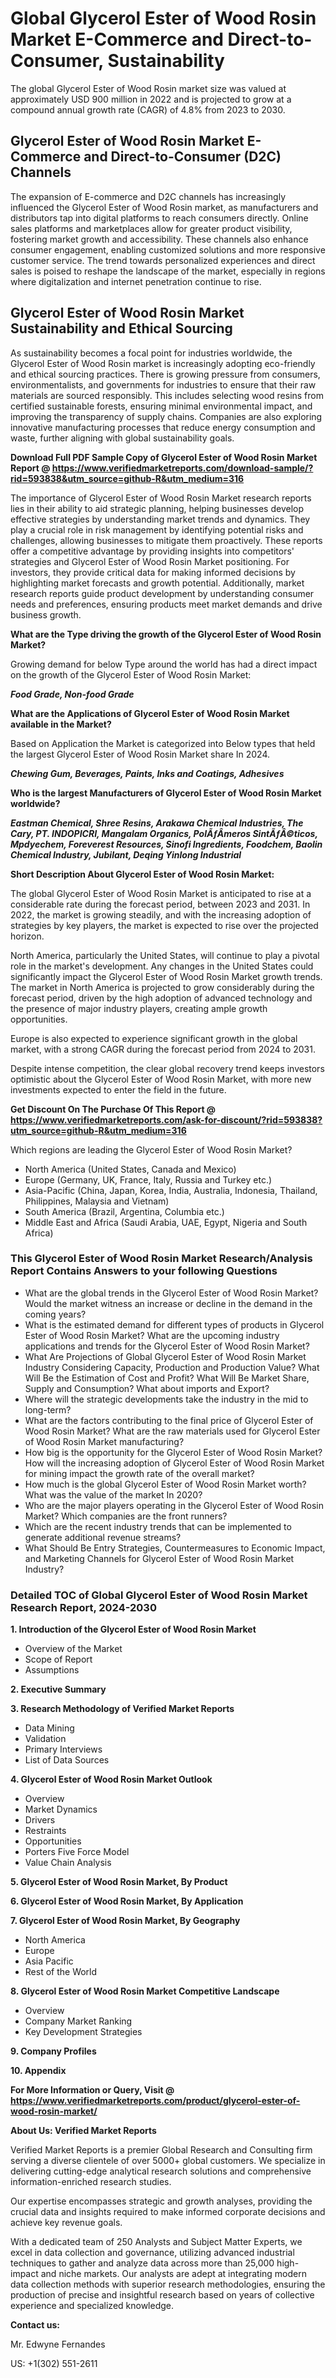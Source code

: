 <h1>Global Glycerol Ester of Wood Rosin Market E-Commerce and Direct-to-Consumer, Sustainability</h1><p class=""><p>The global Glycerol Ester of Wood Rosin market size was valued at approximately USD 900 million in 2022 and is projected to grow at a compound annual growth rate (CAGR) of 4.8% from 2023 to 2030.</p><h2>Glycerol Ester of Wood Rosin Market E-Commerce and Direct-to-Consumer (D2C) Channels</h2><p>The expansion of E-commerce and D2C channels has increasingly influenced the Glycerol Ester of Wood Rosin market, as manufacturers and distributors tap into digital platforms to reach consumers directly. Online sales platforms and marketplaces allow for greater product visibility, fostering market growth and accessibility. These channels also enhance consumer engagement, enabling customized solutions and more responsive customer service. The trend towards personalized experiences and direct sales is poised to reshape the landscape of the market, especially in regions where digitalization and internet penetration continue to rise.</p><h2>Glycerol Ester of Wood Rosin Market Sustainability and Ethical Sourcing</h2><p>As sustainability becomes a focal point for industries worldwide, the Glycerol Ester of Wood Rosin market is increasingly adopting eco-friendly and ethical sourcing practices. There is growing pressure from consumers, environmentalists, and governments for industries to ensure that their raw materials are sourced responsibly. This includes selecting wood resins from certified sustainable forests, ensuring minimal environmental impact, and improving the transparency of supply chains. Companies are also exploring innovative manufacturing processes that reduce energy consumption and waste, further aligning with global sustainability goals.</p></p><p class=""><strong>Download Full PDF Sample Copy of Glycerol Ester of Wood Rosin Market Report @ <a href="https://www.verifiedmarketreports.com/download-sample/?rid=593838&utm_source=github-R&utm_medium=316" target="_blank">https://www.verifiedmarketreports.com/download-sample/?rid=593838&utm_source=github-R&utm_medium=316</a></strong></p><p>The importance of&nbsp;Glycerol Ester of Wood Rosin Market research reports lies in their ability to aid strategic planning, helping businesses develop effective strategies by understanding market trends and dynamics. They play a crucial role in risk management by identifying potential risks and challenges, allowing businesses to mitigate them proactively. These reports offer a competitive advantage by providing insights into competitors' strategies and Glycerol Ester of Wood Rosin Market positioning. For investors, they provide critical data for making informed decisions by highlighting market forecasts and growth potential. Additionally, market research reports guide product development by understanding consumer needs and preferences, ensuring products meet market demands and drive business growth.</p><p><strong>What are the&nbsp;Type driving the growth of the Glycerol Ester of Wood Rosin Market?</strong></p><p id="" class="">Growing demand for below Type around the world has had a direct impact on the growth of the Glycerol Ester of Wood Rosin Market:</p><p class=""><em><strong>Food Grade, Non-food Grade</strong></em></p><p class=""><strong>What are the&nbsp;Applications&nbsp;of Glycerol Ester of Wood Rosin Market available in the Market?</strong></p><p id="" class="">Based on Application the Market is categorized into Below types that held the largest Glycerol Ester of Wood Rosin Market share In 2024.</p><p class=""><em><strong>Chewing Gum, Beverages, Paints, Inks and Coatings, Adhesives</strong></em></p><p class=""><strong>Who is the largest Manufacturers of Glycerol Ester of Wood Rosin Market worldwide?</strong></p><p><em><strong>Eastman Chemical, Shree Resins, Arakawa Chemical Industries, The Cary, PT. INDOPICRI, Mangalam Organics, PolÃƒÂ­meros SintÃƒÂ©ticos, Mpdyechem, Foreverest Resources, Sinofi Ingredients, Foodchem, Baolin Chemical Industry, Jubilant, Deqing Yinlong Industrial</strong></em></p><p id="" class=""><strong>Short Description About Glycerol Ester of Wood Rosin Market:</strong></p><p>The global Glycerol Ester of Wood Rosin Market is anticipated to rise at a considerable rate during the forecast period, between 2023 and 2031. In 2022, the market is growing steadily, and with the increasing adoption of strategies by key players, the market is expected to rise over the projected horizon.</p><p>North America, particularly the United States, will continue to play a pivotal role in the market's development. Any changes in the United States could significantly impact the Glycerol Ester of Wood Rosin Market growth trends. The market in North America is projected to grow considerably during the forecast period, driven by the high adoption of advanced technology and the presence of major industry players, creating ample growth opportunities.</p><p>Europe is also expected to experience significant growth in the global market, with a strong CAGR during the forecast period from 2024 to 2031.</p><p>Despite intense competition, the clear global recovery trend keeps investors optimistic about the Glycerol Ester of Wood Rosin Market, with more new investments expected to enter the field in the future.</p><p id="" class=""><strong>Get Discount On The Purchase Of This Report @ <a href="https://www.verifiedmarketreports.com/ask-for-discount/?rid=593838?utm_source=github-R&utm_medium=316" target="_blank">https://www.verifiedmarketreports.com/ask-for-discount/?rid=593838?utm_source=github-R&utm_medium=316</a></strong></p><p class="">Which regions are leading the Glycerol Ester of Wood Rosin Market?</p><ul><li>North America (United States, Canada and Mexico)</li><li>Europe (Germany, UK, France, Italy, Russia and Turkey etc.)</li><li>Asia-Pacific (China, Japan, Korea, India, Australia, Indonesia, Thailand, Philippines, Malaysia and Vietnam)</li><li>South America (Brazil, Argentina, Columbia etc.)</li><li>Middle East and Africa (Saudi Arabia, UAE, Egypt, Nigeria and South Africa)</li></ul><h3 id="" class="">This Glycerol Ester of Wood Rosin Market Research/Analysis Report Contains Answers to your following Questions</h3><ul><li>What are the global trends in the Glycerol Ester of Wood Rosin Market? Would the market witness an increase or decline in the demand in the coming years?</li><li>What is the estimated demand for different types of products in Glycerol Ester of Wood Rosin Market? What are the upcoming industry applications and trends for the Glycerol Ester of Wood Rosin Market?</li><li>What Are Projections of Global Glycerol Ester of Wood Rosin Market Industry Considering Capacity, Production and Production Value? What Will Be the Estimation of Cost and Profit? What Will Be Market Share, Supply and Consumption? What about imports and Export?</li><li>Where will the strategic developments take the industry in the mid to long-term?</li><li>What are the factors contributing to the final price of Glycerol Ester of Wood Rosin Market? What are the raw materials used for Glycerol Ester of Wood Rosin Market manufacturing?</li><li>How big is the opportunity for the Glycerol Ester of Wood Rosin Market? How will the increasing adoption of Glycerol Ester of Wood Rosin Market for mining impact the growth rate of the overall market?</li><li>How much is the global Glycerol Ester of Wood Rosin Market worth? What was the value of the market In 2020?</li><li>Who are the major players operating in the Glycerol Ester of Wood Rosin Market? Which companies are the front runners?</li><li>Which are the recent industry trends that can be implemented to generate additional revenue streams?</li><li>What Should Be Entry Strategies, Countermeasures to Economic Impact, and Marketing Channels for Glycerol Ester of Wood Rosin Market Industry?</li></ul><h3 id="" class="">Detailed TOC of Global Glycerol Ester of Wood Rosin Market Research Report, 2024-2030</h3><p id="" class=""><strong>1. Introduction of the Glycerol Ester of Wood Rosin Market</strong></p><ul><li>Overview of the Market</li><li>Scope of Report</li><li>Assumptions</li></ul><p id="" class=""><strong>2. Executive Summary</strong></p><p id="" class=""><strong>3. Research Methodology of Verified Market Reports</strong></p><ul><li>Data Mining</li><li>Validation</li><li>Primary Interviews</li><li>List of Data Sources</li></ul><p id="" class=""><strong>4. Glycerol Ester of Wood Rosin Market Outlook</strong></p><ul><li>Overview</li><li>Market Dynamics</li><li>Drivers</li><li>Restraints</li><li>Opportunities</li><li>Porters Five Force Model</li><li>Value Chain Analysis</li></ul><p id="" class=""><strong>5. Glycerol Ester of Wood Rosin Market, By Product</strong></p><p id="" class=""><strong>6. Glycerol Ester of Wood Rosin Market, By Application</strong></p><p id="" class=""><strong>7. Glycerol Ester of Wood Rosin Market, By Geography</strong></p><ul><li>North America</li><li>Europe</li><li>Asia Pacific</li><li>Rest of the World</li></ul><p id="" class=""><strong>8. Glycerol Ester of Wood Rosin Market Competitive Landscape</strong></p><ul><li>Overview</li><li>Company Market Ranking</li><li>Key Development Strategies</li></ul><p id="" class=""><strong>9. Company Profiles</strong></p><p id="" class=""><strong>10. Appendix</strong></p><p id="" class=""><strong>For More Information or Query, Visit @ <a href="https://www.verifiedmarketreports.com/product/glycerol-ester-of-wood-rosin-market/" target="_blank">https://www.verifiedmarketreports.com/product/glycerol-ester-of-wood-rosin-market/</a></strong></p><p id="" class=""><strong>About Us: Verified Market Reports</strong></p><p id="" class="">Verified Market Reports is a premier Global Research and Consulting firm serving a diverse clientele of over 5000+ global customers. We specialize in delivering cutting-edge analytical research solutions and comprehensive information-enriched research studies.</p><p id="" class="">Our expertise encompasses strategic and growth analyses, providing the crucial data and insights required to make informed corporate decisions and achieve key revenue goals.</p><p id="" class="">With a dedicated team of 250 Analysts and Subject Matter Experts, we excel in data collection and governance, utilizing advanced industrial techniques to gather and analyze data across more than 25,000 high-impact and niche markets. Our analysts are adept at integrating modern data collection methods with superior research methodologies, ensuring the production of precise and insightful research based on years of collective experience and specialized knowledge.</p><p id="" class=""><strong>Contact us:</strong></p><p id="" class="">Mr. Edwyne Fernandes</p><p id="" class="">US: +1(302) 551-2611</p>